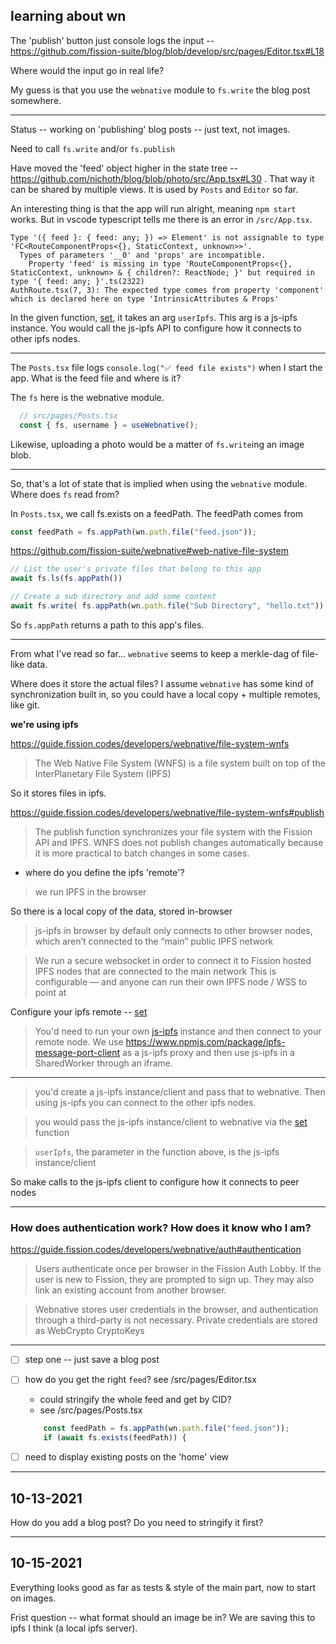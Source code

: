 ## learning about wn

The 'publish' button just console logs the input --
https://github.com/fission-suite/blog/blob/develop/src/pages/Editor.tsx#L18

Where would the input go in real life?

My guess is that you use the `webnative` module to `fs.write` the blog post
somewhere.

-----------------------------------------

Status -- working on 'publishing' blog posts -- just text, not images.

Need to call `fs.write` and/or `fs.publish`

Have moved the 'feed' object higher in the state tree -- https://github.com/nichoth/blog/blob/photo/src/App.tsx#L30 . That way it can be shared by multiple views. It is used by `Posts` and `Editor` so far.

An interesting thing is that the app will run alright, meaning `npm start` works. But in vscode typescript tells me there is an error in `/src/App.tsx`. 

```
Type '({ feed }: { feed: any; }) => Element' is not assignable to type 'FC<RouteComponentProps<{}, StaticContext, unknown>>'.
  Types of parameters '__0' and 'props' are incompatible.
    Property 'feed' is missing in type 'RouteComponentProps<{}, StaticContext, unknown> & { children?: ReactNode; }' but required in type '{ feed: any; }'.ts(2322)
AuthRoute.tsx(7, 3): The expected type comes from property 'component' which is declared here on type 'IntrinsicAttributes & Props'
```

In the given function, [set](https://github.com/fission-suite/webnative/blob/16c7edfbe34377ee6ec8ea378512c7f43102094f/src/ipfs/config.ts#L9), it takes an arg `userIpfs`. This arg is a js-ipfs instance. You would call the js-ipfs API to configure how it connects to other ipfs nodes.


-----------------------------------------


The `Posts.tsx` file logs `console.log("✅ feed file exists")` when I start the app. What is the feed file and where is it?

The `fs` here is the webnative module.
```js
  // src/pages/Posts.tsx
  const { fs, username } = useWebnative();
```

Likewise, uploading a photo would be a matter of `fs.write`ing an image blob.

---------------------------------------------------

So, that's a lot of state that is implied when using the `webnative` module.
Where does `fs` read from?

In `Posts.tsx`, we call fs.exists on a feedPath. The feedPath comes from
```js
const feedPath = fs.appPath(wn.path.file("feed.json"));
```

https://github.com/fission-suite/webnative#web-native-file-system

```js
// List the user's private files that belong to this app
await fs.ls(fs.appPath())
```

```js
// Create a sub directory and add some content
await fs.write( fs.appPath(wn.path.file("Sub Directory", "hello.txt")), "👋" )
```

So `fs.appPath` returns a path to this app's files.

------------------------------------------------------

From what I've read so far...
`webnative` seems to keep a merkle-dag of file-like data.

Where does it store the actual files? I assume `webnative` has some kind of
synchronization built in, so you could have a local copy + multiple remotes,
like git.

**we're using ipfs**

https://guide.fission.codes/developers/webnative/file-system-wnfs
> The Web Native File System (WNFS) is a file system built on top of the InterPlanetary File System (IPFS)

So it stores files in ipfs.

https://guide.fission.codes/developers/webnative/file-system-wnfs#publish
> The publish function synchronizes your file system with the Fission API and IPFS. WNFS does not publish changes automatically because it is more practical to batch changes in some cases.

* where do you define the ipfs 'remote'? 

> we run IPFS in the browser

So there is a local copy of the data, stored in-browser

> js-ipfs in browser by default only connects to other browser nodes, which aren’t connected to the “main” public IPFS network

> We run a secure websocket in order to connect it to Fission hosted IPFS nodes that are connected to the main network
> This is configurable — and anyone can run their own IPFS node / WSS to point at

Configure your ipfs remote -- [set](https://github.com/fission-suite/webnative/blob/16c7edfbe34377ee6ec8ea378512c7f43102094f/src/ipfs/config.ts#L9)

> You'd need to run your own [js-ipfs](https://www.npmjs.com/package/ipfs) instance and then connect to your remote node.
> We use https://www.npmjs.com/package/ipfs-message-port-client as a js-ipfs proxy and then use js-ipfs in a SharedWorker through an iframe.


-----------------------------------------


> you'd create a js-ipfs instance/client and pass that to webnative.
Then using js-ipfs you can connect to the other ipfs nodes.

> you would pass the js-ipfs instance/client to webnative via the [set](https://github.com/fission-suite/webnative/blob/16c7edfbe34377ee6ec8ea378512c7f43102094f/src/ipfs/config.ts#L9) function 

> `userIpfs`, the parameter in the function above, is the js-ipfs
> instance/client

So make calls to the js-ipfs client to configure how it connects to peer nodes


-----------------------------------------------------------

### How does authentication work? How does it know who I am?

https://guide.fission.codes/developers/webnative/auth#authentication

> Users authenticate once per browser in the Fission Auth Lobby. If the user is new to Fission, they are prompted to sign up. They may also link an existing account from another browser.

> Webnative stores user credentials in the browser, and authentication through a third-party is not necessary. Private credentials are stored as WebCrypto CryptoKeys


-----------------------------------------------


* [ ] step one -- just save a blog post
* [ ] how do you get the right `feed`? see /src/pages/Editor.tsx
  - could stringify the whole feed and get by CID?
  - see /src/pages/Posts.tsx
  ```js
      const feedPath = fs.appPath(wn.path.file("feed.json"));
      if (await fs.exists(feedPath)) {
  ```
* [ ] need to display existing posts on the 'home' view


-----------------------------------------------

## 10-13-2021

How do you add a blog post? Do you need to stringify it first?


--------------------------------------------------

## 10-15-2021
Everything looks good as far as tests & style of the main part, now to start 
on images.

Frist question -- what format should an image be in? We are saving this to
ipfs I think (a local ipfs server).
